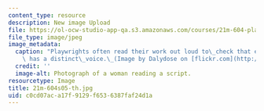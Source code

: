 ```yaml
---
content_type: resource
description: New image Upload
file: https://ol-ocw-studio-app-qa.s3.amazonaws.com/courses/21m-604-playwriting-i-spring-2005/c0cd07aca17f9129f6536387faf24d1a_21m-604s05-th.jpg
file_type: image/jpeg
image_metadata:
  caption: "Playwrights often read their work out loud to\_check that each character\
    \ has a distinct\_voice.\_(Image by Dalydose on [flickr.com](http://flickr.com/).)"
  credit: ''
  image-alt: Photograph of a woman reading a script.
resourcetype: Image
title: 21m-604s05-th.jpg
uid: c0cd07ac-a17f-9129-f653-6387faf24d1a
---
```

